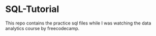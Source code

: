 # SQL-Tutorial
This repo contains the practice sql files while I was watching the data analytics course by freecodecamp.
